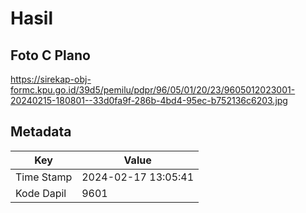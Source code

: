 # Hasil

## Foto C Plano

https://sirekap-obj-formc.kpu.go.id/39d5/pemilu/pdpr/96/05/01/20/23/9605012023001-20240215-180801--33d0fa9f-286b-4bd4-95ec-b752136c6203.jpg


## Metadata

| Key        | Value               |
| ---------- | ------------------- |
| Time Stamp | 2024-02-17 13:05:41 |
| Kode Dapil | 9601                |



